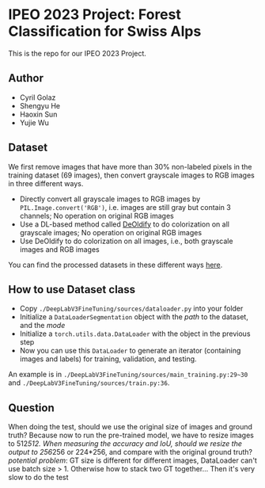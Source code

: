 # IPEO 2023 Project: Forest Classification for Swiss Alps

This is the repo for our IPEO 2023 Project. 

## Author
  - Cyril Golaz
  - Shengyu He
  - Haoxin Sun
  - Yujie Wu

## Dataset
We first remove images that have more than 30% non-labeled pixels in the training dataset (69 images), then convert grayscale images to RGB images in three different ways.
- Directly convert all grayscale images to RGB images by `PIL.Image.convert('RGB')`, i.e. images are still gray but contain 3 channels; No operation on original RGB images
- Use a DL-based method called [DeOldify](https://github.com/jantic/DeOldify) to do colorization on all grayscale images; No operation on original RGB images
- Use DeOldify to do colorization on all images, i.e., both grayscale images and RGB images

You can find the processed datasets in these different ways [here](https://drive.google.com/drive/folders/1hEs_I2NBof5FsnYbACwwSZ5u08B1r-KB?usp=sharing).

## How to use Dataset class
- Copy `./DeepLabV3FineTuning/sources/dataloader.py` into your folder
- Initialize a `DataLoaderSegmentation` object with the _path_ to the dataset, and the _mode_
- Initialize a `torch.utils.data.DataLoader` with the object in the previous step
- Now you can use this `DataLoader` to generate an iterator (containing images and labels) for training, validation, and testing.
  
An example is in `./DeepLabV3FineTuning/sources/main_training.py:29~30` and  `./DeepLabV3FineTuning/sources/train.py:36`.


## Question
When doing the test, should we use the original size of images and ground truth?
Because now to run the pre-trained model, we have to resize images to 512*512. When measuring the accuracy and IoU, should we resize the output to 256*256 or 224*256, and compare with the original ground truth?
_potential problem_: GT size is different for different images, DataLoader can't use batch size > 1. Otherwise how to stack two GT together... Then it's very slow to do the test

